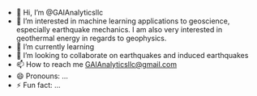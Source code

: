- 👋 Hi, I’m @GAIAnalyticsllc
- 👀 I’m interested in machine learning applications to geoscience, especially earthquake mechanics.  I am also very interested in geothermal energy in regards to geophysics.
- 🌱 I’m currently learning 
- 💞️ I’m looking to collaborate on earthquakes and induced earthquakes
- 📫 How to reach me GAIAnalyticsllc@gmail.com
- 😄 Pronouns: ...
- ⚡ Fun fact: ...

<!---
GAIAnalyticsllc/GAIAnalyticsllc is a ✨ special ✨ repository because its `README.md` (this file) appears on your GitHub profile.
You can click the Preview link to take a look at your changes.
--->
